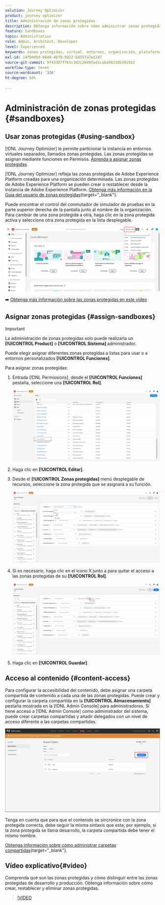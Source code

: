 ```yaml
---
solution: Journey Optimizer
product: journey optimizer
title: Administración de zonas protegidas
description: Obtenga información sobre cómo administrar zonas protegidas
feature: Sandboxes
topic: Administration
role: Admin, Architect, Developer
level: Experienced
keywords: zonas protegidas, virtual, entornos, organización, plataforma
exl-id: 14f80d5d-0840-4b79-9922-6d557a7e1247
source-git-commit: 9f43387ff63c3d2c2849fad1ca6a98310b3915b3
workflow-type: tm+mt
source-wordcount: '336'
ht-degree: 60%

---
```


# Administración de zonas protegidas {#sandboxes}

## Usar zonas protegidas {#using-sandbox}

[!DNL Journey Optimizer] le permite particionar la instancia en entornos virtuales separados, llamados zonas protegidas.
Las zonas protegidas se asignan mediante funciones en Permisos. [Aprenda a asignar zonas protegidas](permissions.md#create-product-profile).

[!DNL Journey Optimizer] refleja las zonas protegidas de Adobe Experience Platform creadas para una organización determinada.
Las zonas protegidas de Adobe Experience Platform se pueden crear o restablecer desde la instancia de Adobe Experience Platform. [Obtenga más información en la Guía del usuario de zonas protegidas](https://experienceleague.adobe.com/docs/experience-platform/sandbox/ui/user-guide.html?lang=es){target="_blank"}.

Puede encontrar el control del conmutador de simulador de pruebas en la parte superior derecha de la pantalla junto al nombre de la organización. Para cambiar de una zona protegida a otra, haga clic en la zona protegida activa y seleccione otra zona protegida en la lista desplegable.

![](assets/sandbox_5.png)

➡️ [Obtenga más información sobre las zonas protegidas en este vídeo](#video)

## Asignar zonas protegidas {#assign-sandboxes}

>[!IMPORTANT]
>
> La administración de zonas protegidas solo puede realizarla un **[!UICONTROL Product]** o **[!UICONTROL Sistema]** administrador.

Puede elegir asignar diferentes zonas protegidas a listas para usar o a entornos personalizados **[!UICONTROL Funciones]**.

Para asignar zonas protegidas:

1. Entrada [!DNL Permissions], desde el **[!UICONTROL Funciones]** pestaña, seleccione una **[!UICONTROL Rol]**.

   ![](assets/sandbox_1.png)

1. Haga clic en **[!UICONTROL Editar]**.

1. Desde el **[!UICONTROL Zonas protegidas]** menú desplegable de recursos, seleccione la zona protegida que se asignará a su función.

   ![](assets/sandbox_3.png)

1. Si es necesario, haga clic en el icono X junto a para quitar el acceso a las zonas protegidas de su **[!UICONTROL Rol]**.

   ![](assets/sandbox_4.png)

1. Haga clic en **[!UICONTROL Guardar]**.

## Acceso al contenido {#content-access}

Para configurar la accesibilidad del contenido, debe asignar una carpeta compartida de contenido a cada una de las zonas protegidas. Puede crear y configurar la carpeta compartida en la **[!UICONTROL Almacenamiento]** pestaña mostrada en la [!DNL Admin Console] para administradores. Si tiene acceso a [!DNL Admin Console] como administrador del sistema, puede crear carpetas compartidas y añadir delegados con un nivel de acceso diferente a las carpetas compartidas.

![](assets/do-not-localize/content_access.png)

Tenga en cuenta que para que el contenido se sincronice con la zona protegida correcta, debe seguir la misma sintaxis que esta; por ejemplo, si la zona protegida se llama desarrollo, la carpeta compartida debe tener el mismo nombre.

[Obtenga información sobre cómo administrar carpetas compartidas](https://helpx.adobe.com/es/enterprise/admin-guide.html/enterprise/using/manage-adobe-storage.ug.html){target="_blank"}.

## Vídeo explicativo{#video}

Comprenda qué son las zonas protegidas y cómo distinguir entre las zonas protegidas de desarrollo y producción. Obtenga información sobre cómo crear, restablecer y eliminar zonas protegidas.

>[!VIDEO](https://video.tv.adobe.com/v/334355?quality=12)